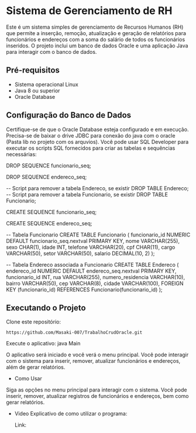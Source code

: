 # Sistema de Gerenciamento de RH

Este é um sistema simples de gerenciamento de Recursos Humanos (RH) que permite a inserção, remoção, atualização e geração de relatórios para funcionários e endereços com a soma do salário de todos os funcionários inseridos. O projeto inclui um banco de dados Oracle e uma aplicação Java para interagir com o banco de dados.

## Pré-requisitos

- Sistema operacional Linux
- Java 8 ou superior
- Oracle Database

## Configuração do Banco de Dados

Certifique-se de que o Oracle Database esteja configurado e em execução. Precisa-se de baixar o drive JDBC para conexão do java com o oracle (Pasta lib no projeto com os arquvios). Você pode usar SQL Developer para executar os scripts SQL fornecidos para criar as tabelas e sequências necessárias:

DROP SEQUENCE funcionario_seq;

DROP SEQUENCE endereco_seq;

-- Script para remover a tabela Endereco, se existir
DROP TABLE Endereco;
-- Script para remover a tabela Funcionario, se existir
DROP TABLE Funcionario;

CREATE SEQUENCE funcionario_seq;

CREATE SEQUENCE endereco_seq;

-- Tabela Funcionario
CREATE TABLE Funcionario (
    funcionario_id NUMERIC DEFAULT funcionario_seq.nextval PRIMARY KEY,
    nome VARCHAR(255),
    sexo CHAR(1),
    idade INT,
    telefone VARCHAR(20),
    cpf CHAR(11),
    cargo VARCHAR(50),
    setor VARCHAR(50),
    salario DECIMAL(10, 2)
);

-- Tabela Endereco associada a Funcionario
CREATE TABLE Endereco (
    endereco_id NUMERIC DEFAULT endereco_seq.nextval PRIMARY KEY,
    funcionario_id INT,
    rua VARCHAR(255),
    numero_residencia VARCHAR(10),
    bairro VARCHAR(50),
    cep VARCHAR(8), 
    cidade VARCHAR(100),
    FOREIGN KEY (funcionario_id) REFERENCES Funcionario(funcionario_id)
);



## Executando o Projeto 
Clone este repositório:

    https://github.com/Masaki-007/TrabalhoCrudOracle.git 

 Execute o aplicativo: 
 java Main

O aplicativo será iniciado e você verá o menu principal. Você pode interagir com o sistema para inserir, remover, atualizar funcionários e endereços, além de gerar relatórios.

- Como Usar

Siga as opções no menu principal para interagir com o sistema. Você pode inserir, remover, atualizar registros de funcionários e endereços, bem como gerar relatórios.

- Video Explicativo de como utilizar o programa:
    
    Link:


    
